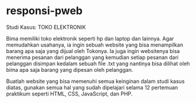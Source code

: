 # responsi-pweb
Studi Kasus: TOKO ELEKTRONIK

Bima memiliki toko elektronik seperti hp dan laptop dan lainnya. Agar memudahkan usahanya, ia ingin sebuah website yang bisa menampilkan barang apa saja yang dijual oleh Tokonya. Ia juga ingin websitenya bisa menerima pesanan dari pelanggan yang kemudian setiap pesanan dari pelanggan disimpan kedalam sebuah file .txt yang nantinya bisa dilihat oleh bima apa saja barang yang dipesan oleh pelanggan.

Buatlah website yang bisa memenuhi semua keinginan dalam studi kasus diatas, gunakan semua hal yang sudah dipelajari selama 12 pertemuan praktikum seperti HTML, CSS, JavaScript, dan PHP.
